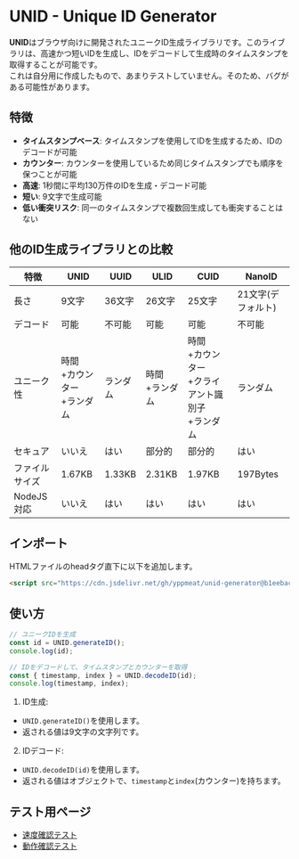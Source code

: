 # UNID - Unique ID Generator

**UNID**はブラウザ向けに開発されたユニークID生成ライブラリです。このライブラリは、高速かつ短いIDを生成し、IDをデコードして生成時のタイムスタンプを取得することが可能です。\
これは自分用に作成したもので、あまりテストしていません。そのため、バグがある可能性があります。

## 特徴

- **タイムスタンプベース**: タイムスタンプを使用してIDを生成するため、IDのデコードが可能
- **カウンター**: カウンターを使用しているため同じタイムスタンプでも順序を保つことが可能
- **高速**: 1秒間に平均130万件のIDを生成・デコード可能
- **短い**: 9文字で生成可能
- **低い衝突リスク**: 同一のタイムスタンプで複数回生成しても衝突することはない

## 他のID生成ライブラリとの比較

| 特徴 | UNID | UUID | ULID | CUID | NanoID |
| - | - | - | - | - | - |
| 長さ | 9文字 | 36文字 | 26文字 | 25文字 | 21文字(デフォルト) |
| デコード | 可能 | 不可能 | 可能 | 可能 | 不可能 |
| ユニーク性 | 時間<br>+カウンター<br>+ランダム | ランダム | 時間<br>+ランダム | 時間<br>+カウンター<br>+クライアント識別子<br>+ランダム | ランダム |
| セキュア | いいえ | はい | 部分的 | 部分的 | はい |
| ファイルサイズ | 1.67KB | 1.33KB | 2.31KB | 1.97KB | 197Bytes |
| NodeJS対応 | いいえ | はい | はい | はい | はい |

## インポート

HTMLファイルのheadタグ直下に以下を追加します。

```html
<script src="https://cdn.jsdelivr.net/gh/yppmeat/unid-generator@b1eebacd48e7b9478812056abcdeaccf9d1c3f53/dist/unid.min.js"></script>
```

## 使い方

```js
// ユニークIDを生成
const id = UNID.generateID();
console.log(id);

// IDをデコードして、タイムスタンプとカウンターを取得
const { timestamp, index } = UNID.decodeID(id);
console.log(timestamp, index);
```

1. ID生成:
  - `UNID.generateID()`を使用します。
  - 返される値は9文字の文字列です。
2. IDデコード:
  - `UNID.decodeID(id)`を使用します。
  - 返される値はオブジェクトで、`timestamp`と`index`(カウンター)を持ちます。

## テスト用ページ

- [速度確認テスト](https://yppmeat.github.io/unid-generator/public/test/)
- [動作確認テスト](https://yppmeat.github.io/unid-generator/public/generate/)